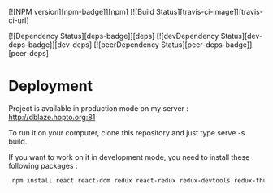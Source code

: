 [![NPM version][npm-badge]][npm] [![Build Status][travis-ci-image]][travis-ci-url]

[![Dependency Status][deps-badge]][deps]
[![devDependency Status][dev-deps-badge]][dev-deps]
[![peerDependency Status][peer-deps-badge]][peer-deps]   


# Deployment

Project is available in production mode on my server : http://dblaze.hopto.org:81

To run it on your computer, clone this repository and just type serve -s build.

If you want to work on it in development mode, you need to install these following packages :

```bash
 npm install react react-dom redux react-redux redux-devtools redux-thunk cross-fetch expect deep-freeze fusioncharts react-fusioncharts react-bootstrap react-router react-router-dom react-bootstrap-date-picker react-bootstrap-router history react-csv --save
 ```
